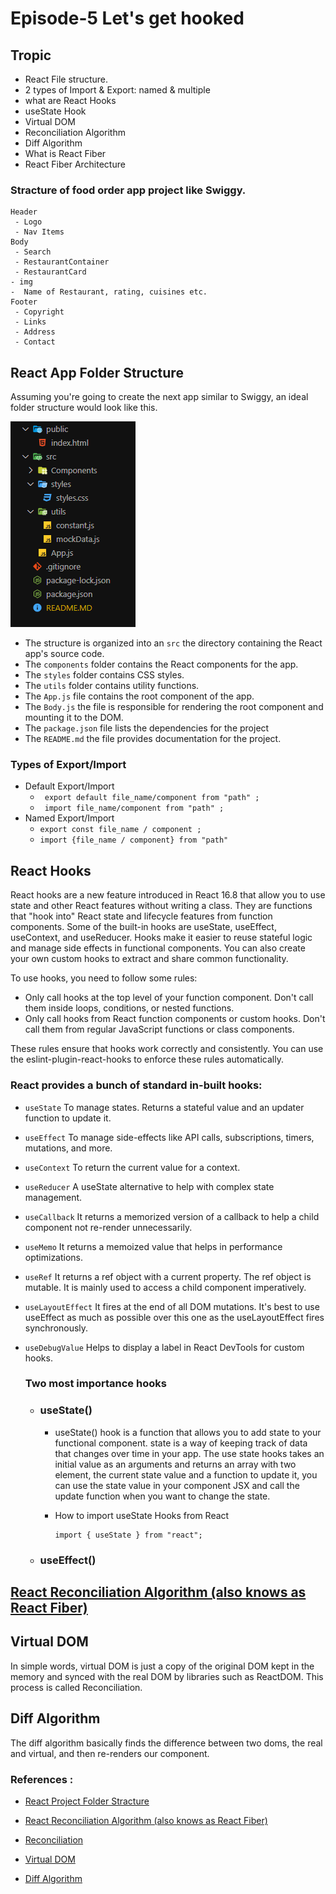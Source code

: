 # Episode-5 Let's get hooked
## Tropic
- React File structure.
- 2 types of Import & Export: named & multiple
- what are React Hooks
- useState Hook
- Virtual DOM
- Reconciliation Algorithm
- Diff Algorithm
- What is React Fiber
- React Fiber Architecture
### Stracture of food order app project like Swiggy.

```
Header
 - Logo
 - Nav Items
Body
 - Search
 - RestaurantContainer
 - RestaurantCard
- img
-  Name of Restaurant, rating, cuisines etc.
Footer
 - Copyright
 - Links
 - Address
 - Contact
```

## React App Folder Structure

Assuming you're going to create the next app similar to Swiggy, an ideal folder structure would look like this.

![Alt text](image.png)

- The structure is organized into an `src` the directory containing the React app's source code.
- The `components` folder contains the React components for the app.
- The `styles` folder contains CSS styles.
- The `utils` folder contains utility functions.
- The `App.js` file contains the root component of the app.
- The `Body.js` the file is responsible for rendering the root component and mounting it to the DOM.
- The `package.json` file lists the dependencies for the project
- The `README.md` the file provides documentation for the project.

### Types of Export/Import

- Default Export/Import
  - ` export default file_name/component from "path" ;`
  - ` import file_name/component from "path" ;`
- Named Export/Import
  - `export const file_name / component ;`
  - `import {file_name / component} from "path"`

## React Hooks

React hooks are a new feature introduced in React 16.8 that allow you to use state and other React features without writing a class. They are functions that "hook into" React state and lifecycle features from function components. Some of the built-in hooks are useState, useEffect, useContext, and useReducer. Hooks make it easier to reuse stateful logic and manage side effects in functional components. You can also create your own custom hooks to extract and share common functionality.

To use hooks, you need to follow some rules:

- Only call hooks at the top level of your function component. Don't call them inside loops, conditions, or nested functions.
- Only call hooks from React function components or custom hooks. Don't call them from regular JavaScript functions or class components.

These rules ensure that hooks work correctly and consistently. You can use the eslint-plugin-react-hooks to enforce these rules automatically.

### React provides a bunch of standard in-built hooks:

- `useState` To manage states. Returns a stateful value and an updater function to update it.
- `useEffect` To manage side-effects like API calls, subscriptions, timers, mutations, and more.
- `useContext` To return the current value for a context.
- `useReducer` A useState alternative to help with complex state management.
- `useCallback` It returns a memorized version of a callback to help a child component not re-render unnecessarily.
- `useMemo` It returns a memoized value that helps in performance optimizations.
- `useRef` It returns a ref object with a current property. The ref object is mutable. It is mainly used to access a child component imperatively. 
- `useLayoutEffect` It fires at the end of all DOM mutations. It's best to use useEffect as much as possible over this one as the useLayoutEffect fires synchronously.
- `useDebugValue` Helps to display a label in React DevTools for custom hooks.

  ### Two most importance hooks

  - ### useState()

    - useState() hook is a function that allows you to add state to your functional component. state is a way of keeping track of data that changes over time in your app. The use state hooks takes an initial value as an arguments and returns an array with two element, the current state value and a function to update it, you can use the state value in your component JSX and call the update function when you want to change the state.

    - How to import useState Hooks from React
      ```
      import { useState } from "react";
      ```

  - ### useEffect()

## [React Reconciliation Algorithm (also knows as React Fiber)](https://github.com/acdlite/react-fiber-architecture)

## Virtual DOM

In simple words, virtual DOM is just a copy of the original DOM kept in the memory and synced with the real DOM by libraries such as ReactDOM. This process is called Reconciliation.

## Diff Algorithm

The diff algorithm basically finds the difference between two doms, the real and virtual, and then re-renders our component.



### References :
- [React Project Folder Stracture](https://scrimba.com/articles/react-project-structure/)
  
- [React Reconciliation Algorithm (also knows as React Fiber)](https://github.com/acdlite/react-fiber-architecture)

- [Reconciliation](https://indepth.dev/posts/1008/inside-fiber-in-depth-overview-of-the-new-reconciliation-algorithm-in-react)

- [Virtual DOM](https://legacy.reactjs.org/docs/faq-internals.html)
- [Diff Algorithm](https://medium.com/@abdellani/how-does-the-diff-algorithm-work-in-react-js-c4296548f84b)